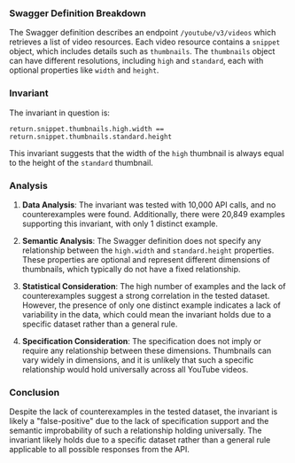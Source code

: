 ### Swagger Definition Breakdown

The Swagger definition describes an endpoint `/youtube/v3/videos` which retrieves a list of video resources. Each video resource contains a `snippet` object, which includes details such as `thumbnails`. The `thumbnails` object can have different resolutions, including `high` and `standard`, each with optional properties like `width` and `height`.

### Invariant

The invariant in question is:

```
return.snippet.thumbnails.high.width == return.snippet.thumbnails.standard.height
```

This invariant suggests that the width of the `high` thumbnail is always equal to the height of the `standard` thumbnail.

### Analysis

1. **Data Analysis**: The invariant was tested with 10,000 API calls, and no counterexamples were found. Additionally, there were 20,849 examples supporting this invariant, with only 1 distinct example.

2. **Semantic Analysis**: The Swagger definition does not specify any relationship between the `high.width` and `standard.height` properties. These properties are optional and represent different dimensions of thumbnails, which typically do not have a fixed relationship.

3. **Statistical Consideration**: The high number of examples and the lack of counterexamples suggest a strong correlation in the tested dataset. However, the presence of only one distinct example indicates a lack of variability in the data, which could mean the invariant holds due to a specific dataset rather than a general rule.

4. **Specification Consideration**: The specification does not imply or require any relationship between these dimensions. Thumbnails can vary widely in dimensions, and it is unlikely that such a specific relationship would hold universally across all YouTube videos.

### Conclusion

Despite the lack of counterexamples in the tested dataset, the invariant is likely a "false-positive" due to the lack of specification support and the semantic improbability of such a relationship holding universally. The invariant likely holds due to a specific dataset rather than a general rule applicable to all possible responses from the API.
